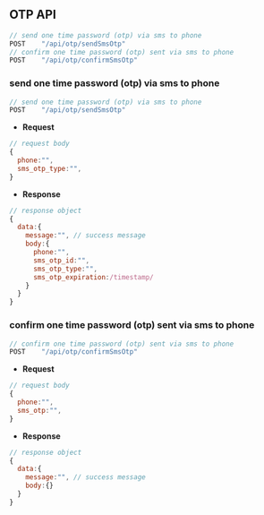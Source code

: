 <!--  -->

## OTP API

```javascript
// send one time password (otp) via sms to phone
POST    "/api/otp/sendSmsOtp"
// confirm one time password (otp) sent via sms to phone
POST    "/api/otp/confirmSmsOtp"
```

### send one time password (otp) via sms to phone

```javascript
// send one time password (otp) via sms to phone
POST    "/api/otp/sendSmsOtp"
```

-   **Request**

```javascript
// request body
{
  phone:"",
  sms_otp_type:"",
}
```

-   **Response**

```javascript
// response object
{
  data:{
    message:"", // success message
    body:{
      phone:"",
      sms_otp_id:"",
      sms_otp_type:"",
      sms_otp_expiration:/timestamp/
    }
  }
}
```

### confirm one time password (otp) sent via sms to phone

```javascript
// confirm one time password (otp) sent via sms to phone
POST    "/api/otp/confirmSmsOtp"
```

-   **Request**

```javascript
// request body
{
  phone:"",
  sms_otp:"",
}
```

-   **Response**

```javascript
// response object
{
  data:{
    message:"", // success message
    body:{}
  }
}
```

